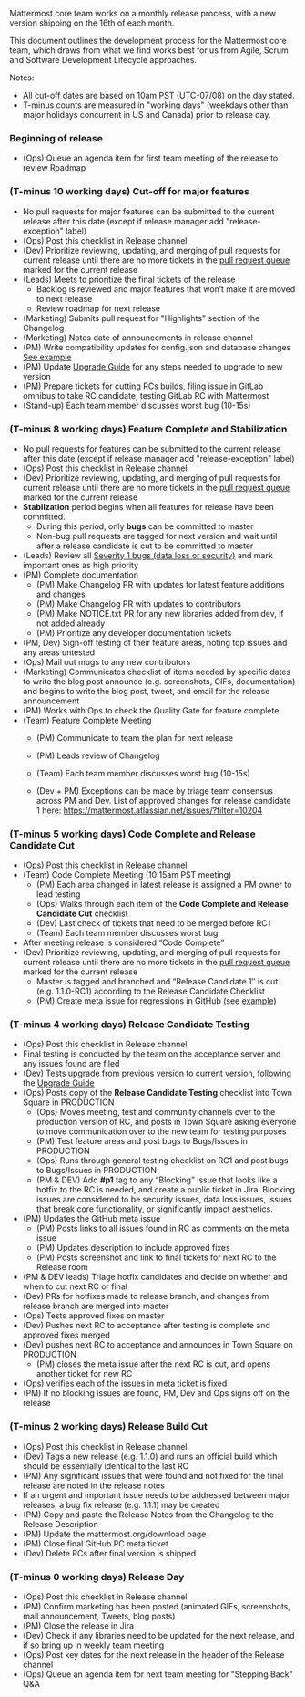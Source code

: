 Mattermost core team works on a monthly release process, with a new version shipping on the 16th of each month. 

This document outlines the development process for the Mattermost core team, which draws from what we find works best for us from Agile, Scrum and Software Development Lifecycle approaches.

Notes: 
- All cut-off dates are based on 10am PST (UTC-07/08) on the day stated. 
- T-minus counts are measured in "working days" (weekdays other than major holidays concurrent in US and Canada) prior to release day.

### Beginning of release
- (Ops) Queue an agenda item for first team meeting of the release to review Roadmap

### (T-minus 10 working days) Cut-off for major features
- No pull requests for major features can be submitted to the current release after this date (except if release manager add "release-exception" label)
- (Ops) Post this checklist in Release channel 
- (Dev) Prioritize reviewing, updating, and merging of pull requests for current release until there are no more tickets in the [pull request queue](https://github.com/mattermost/platform/pulls) marked for the current release 
- (Leads) Meets to prioritize the final tickets of the release
  - Backlog is reviewed and major features that won’t make it are moved to next release
  - Review roadmap for next release
- (Marketing) Submits pull request for "Highlights" section of the Changelog
- (Marketing) Notes date of announcements in release channel
- (PM) Write compatibility updates for config.json and database changes [See example](https://github.com/mattermost/platform/blob/master/CHANGELOG.md#compatibility)
- (PM) Update [Upgrade Guide](https://github.com/mattermost/platform/blob/master/doc/install/Upgrade-Guide.md) for any steps needed to upgrade to new version
- (PM) Prepare tickets for cutting RCs builds, filing issue in GitLab omnibus to take RC candidate, testing GitLab RC with Mattermost
- (Stand-up) Each team member discusses worst bug (10-15s)

### (T-minus 8 working days) Feature Complete and Stabilization
- No pull requests for features can be submitted to the current release after this date (except if release manager add "release-exception" label)
- (Ops) Post this checklist in Release channel 
- (Dev) Prioritize reviewing, updating, and merging of pull requests for current release until there are no more tickets in the [pull request queue](https://github.com/mattermost/platform/pulls) marked for the current release 
- **Stablization** period begins when all features for release have been committed. 
  - During this period, only **bugs** can be committed to master
  - Non-bug pull requests are tagged for next version and wait until after a release candidate is cut to be committed to master
- (Leads) Review all [Severity 1 bugs (data loss or security)](https://mattermost.atlassian.net/secure/IssueNavigator.jspa?mode=hide&requestId=10600) and mark important ones as high priority
- (PM) Complete documentation 
  - (PM) Make Changelog PR with updates for latest feature additions and changes
  - (PM) Make Changelog PR with updates to contributors
  - (PM) Make NOTICE.txt PR for any new libraries added from dev, if not added already 
  - (PM) Prioritize any developer documentation tickets
- (PM, Dev) Sign-off testing of their feature areas, noting top issues and any areas untested
- (Ops) Mail out mugs to any new contributors
- (Marketing) Communicates checklist of items needed by specific dates to write the blog post announce (e.g. screenshots, GIFs, documentation) and begins to write the blog post, tweet, and email for the release announcement
- (PM) Works with Ops to check the Quality Gate for feature complete
- (Team) Feature Complete Meeting
  - (PM) Communicate to team the plan for next release
  - (PM) Leads review of Changelog
  - (Team) Each team member discusses worst bug (10-15s) 

  - (Dev + PM) Exceptions can be made by triage team consensus across PM and Dev. List of approved changes for release candidate 1 here: https://mattermost.atlassian.net/issues/?filter=10204

### (T-minus 5 working days) Code Complete and Release Candidate Cut 
- (Ops) Post this checklist in Release channel 
- (Team) Code Complete Meeting (10:15am PST meeting) 
  - (PM) Each area changed in latest release is assigned a PM owner to lead testing
  - (Ops) Walks through each item of the **Code Complete and Release Candidate Cut** checklist
  - (Dev) Last check of tickets that need to be merged before RC1
  - (Team) Each team member discusses worst bug
- After meeting release is considered “Code Complete”
- (Dev) Prioritize reviewing, updating, and merging of pull requests for current release until there are no more tickets in the [pull request queue](https://github.com/mattermost/platform/pulls) marked for the current release 
  - Master is tagged and branched and “Release Candidate 1″ is cut (e.g. 1.1.0-RC1) according to the Release Candidate Checklist
  - (PM) Create meta issue for regressions in GitHub (see [example](https://github.com/mattermost/platform/issues/574))

### (T-minus 4 working days) Release Candidate Testing 
- (Ops) Post this checklist in Release channel 
- Final testing is conducted by the team on the acceptance server and any issues found are filed
 - (Dev) Tests upgrade from previous version to current version, following the [Upgrade Guide](https://github.com/mattermost/platform/blob/master/doc/install/Upgrade-Guide.md) 
 - (Ops) Posts copy of the **Release Candidate Testing** checklist into Town Square in PRODUCTION 
    - (Ops) Moves meeting, test and community channels over to the production version of RC, and posts in Town Square asking everyone to move communication over to the new team for testing purposes
    - (PM) Test feature areas and post bugs to Bugs/Issues in PRODUCTION 
    - (Ops) Runs through general testing checklist on RC1 and post bugs to Bugs/Issues in PRODUCTION 
   - (PM & DEV) Add **#p1** tag to any “Blocking” issue that looks like a hotfix to the RC is needed, and create a public ticket in Jira. Blocking issues are considered to be security issues, data loss issues, issues that break core functionality, or significantly impact aesthetics. 
- (PM) Updates the GitHub meta issue
  - (PM) Posts links to all issues found in RC as comments on the meta issue
  - (PM) Updates description to include approved fixes
  - (PM) Posts screenshot and link to final tickets for next RC to the Release room
- (PM & DEV leads) Triage hotfix candidates and decide on whether and when to cut next RC or final
- (Dev) PRs for hotfixes made to release branch, and changes from release branch are merged into master
 - (Ops) Tests approved fixes on master
  - (Dev) Pushes next RC to acceptance after testing is complete and approved fixes merged
- (Dev) pushes next RC to acceptance and announces in Town Square on PRODUCTION 
  - (PM) closes the meta issue after the next RC is cut, and opens another ticket for new RC
- (Ops) verifies each of the issues in meta ticket is fixed
 - (PM) If no blocking issues are found, PM, Dev and Ops signs off on the release

### (T-minus 2 working days) Release Build Cut
- (Ops) Post this checklist in Release channel 
- (Dev) Tags a new release (e.g. 1.1.0) and runs an official build which should be essentially identical to the last RC
 - (PM) Any significant issues that were found and not fixed for the final release are noted in the release notes
  - If an urgent and important issue needs to be addressed between major releases, a bug fix release (e.g. 1.1.1) may be created
 - (PM) Copy and paste the Release Notes from the Changelog to the Release Description
 - (PM) Update the mattermost.org/download page
 - (PM) Close final GitHub RC meta ticket
 - (Dev) Delete RCs after final version is shipped

### (T-minus 0 working days) Release Day
- (Ops) Post this checklist in Release channel 
- (PM) Confirm marketing has been posted (animated GIFs, screenshots, mail announcement, Tweets, blog posts) 
- (PM) Close the release in Jira
- (Dev) Check if any libraries need to be updated for the next release, and if so bring up in weekly team meeting
- (Ops) Post key dates for the next release in the header of the Release channel
- (Ops) Queue an agenda item for next team meeting for "Stepping Back" Q&A
